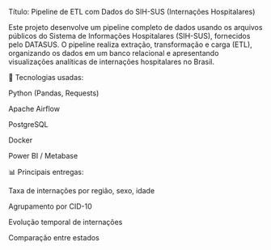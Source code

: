 Título: Pipeline de ETL com Dados do SIH-SUS (Internações Hospitalares)

Este projeto desenvolve um pipeline completo de dados usando os arquivos públicos do Sistema de Informações Hospitalares (SIH-SUS), fornecidos pelo DATASUS. O pipeline realiza extração, transformação e carga (ETL), organizando os dados em um banco relacional e apresentando visualizações analíticas de internações hospitalares no Brasil.

🔧 Tecnologias usadas:

Python (Pandas, Requests)

Apache Airflow

PostgreSQL

Docker

Power BI / Metabase

📊 Principais entregas:

Taxa de internações por região, sexo, idade

Agrupamento por CID-10

Evolução temporal de internações

Comparação entre estados
